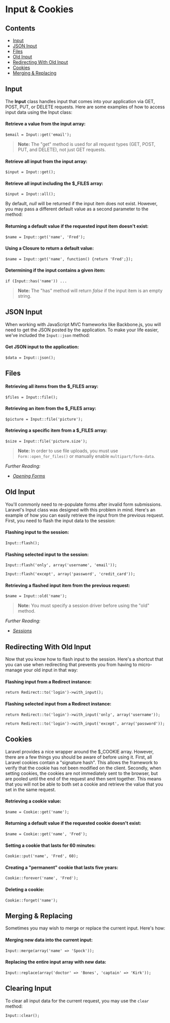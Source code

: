 # Input & Cookies

## Contents

- [Input](#input)
- [JSON Input](#json)
- [Files](#files)
- [Old Input](#old-input)
- [Redirecting With Old Input](#redirecting-with-old-input)
- [Cookies](#cookies)
- [Merging & Replacing](#merge)

<a name="input"></a>
## Input

The **Input** class handles input that comes into your application via GET, POST, PUT, or DELETE requests. Here are some examples of how to access input data using the Input class:

#### Retrieve a value from the input array:

	$email = Input::get('email');

> **Note:** The "get" method is used for all request types (GET, POST, PUT, and DELETE), not just GET requests.

#### Retrieve all input from the input array:

	$input = Input::get();

#### Retrieve all input including the $_FILES array:

	$input = Input::all();

By default, *null* will be returned if the input item does not exist. However, you may pass a different default value as a second parameter to the method:

#### Returning a default value if the requested input item doesn't exist:

	$name = Input::get('name', 'Fred');

#### Using a Closure to return a default value:

	$name = Input::get('name', function() {return 'Fred';});

#### Determining if the input contains a given item:

	if (Input::has('name')) ...

> **Note:** The "has" method will return *false* if the input item is an empty string.

<a name="json"></a>
## JSON Input

When working with JavaScript MVC frameworks like Backbone.js, you will need to get the JSON posted by the application. To make your life easier, we've included the `Input::json` method:

#### Get JSON input to the application:

	$data = Input::json();

<a name="files"></a>
## Files

#### Retrieving all items from the $_FILES array:

	$files = Input::file();

#### Retrieving an item from the $_FILES array:

	$picture = Input::file('picture');

#### Retrieving a specific item from a $_FILES array:

	$size = Input::file('picture.size');

> **Note:** In order to use file uploads, you must use `Form::open_for_files()` or manually enable `multipart/form-data`.

*Further Reading:*

- *[Opening Forms](/docs/views/forms#opening-a-form)*

<a name="old-input"></a>
## Old Input

You'll commonly need to re-populate forms after invalid form submissions. Laravel's Input class was designed with this problem in mind. Here's an example of how you can easily retrieve the input from the previous request. First, you need to flash the input data to the session:

#### Flashing input to the session:

	Input::flash();

#### Flashing selected input to the session:

	Input::flash('only', array('username', 'email'));

	Input::flash('except', array('password', 'credit_card'));

#### Retrieving a flashed input item from the previous request:

	$name = Input::old('name');

> **Note:** You must specify a session driver before using the "old" method.

*Further Reading:*

- *[Sessions](/docs/session/config)*

<a name="redirecting-with-old-input"></a>
## Redirecting With Old Input

Now that you know how to flash input to the session. Here's a shortcut that you can use when redirecting that prevents you from having to micro-manage your old input in that way:

#### Flashing input from a Redirect instance:

	return Redirect::to('login')->with_input();

#### Flashing selected input from a Redirect instance:

	return Redirect::to('login')->with_input('only', array('username'));

	return Redirect::to('login')->with_input('except', array('password'));

<a name="cookies"></a>
## Cookies

Laravel provides a nice wrapper around the $_COOKIE array. However, there are a few things you should be aware of before using it. First, all Laravel cookies contain a "signature hash". This allows the framework to verify that the cookie has not been modified on the client. Secondly, when setting cookies, the cookies are not immediately sent to the browser, but are pooled until the end of the request and then sent together. This means that you will not be able to both set a cookie and retrieve the value that you set in the same request.

#### Retrieving a cookie value:

	$name = Cookie::get('name');

#### Returning a default value if the requested cookie doesn't exist:

	$name = Cookie::get('name', 'Fred');

#### Setting a cookie that lasts for 60 minutes:

	Cookie::put('name', 'Fred', 60);

#### Creating a "permanent" cookie that lasts five years:

	Cookie::forever('name', 'Fred');

#### Deleting a cookie:

	Cookie::forget('name');

<a name="merge"></a>
## Merging & Replacing

Sometimes you may wish to merge or replace the current input. Here's how:

#### Merging new data into the current input:

	Input::merge(array('name' => 'Spock'));

#### Replacing the entire input array with new data:

	Input::replace(array('doctor' => 'Bones', 'captain' => 'Kirk'));

## Clearing Input

To clear all input data for the current request, you may use the `clear` method:

	Input::clear();